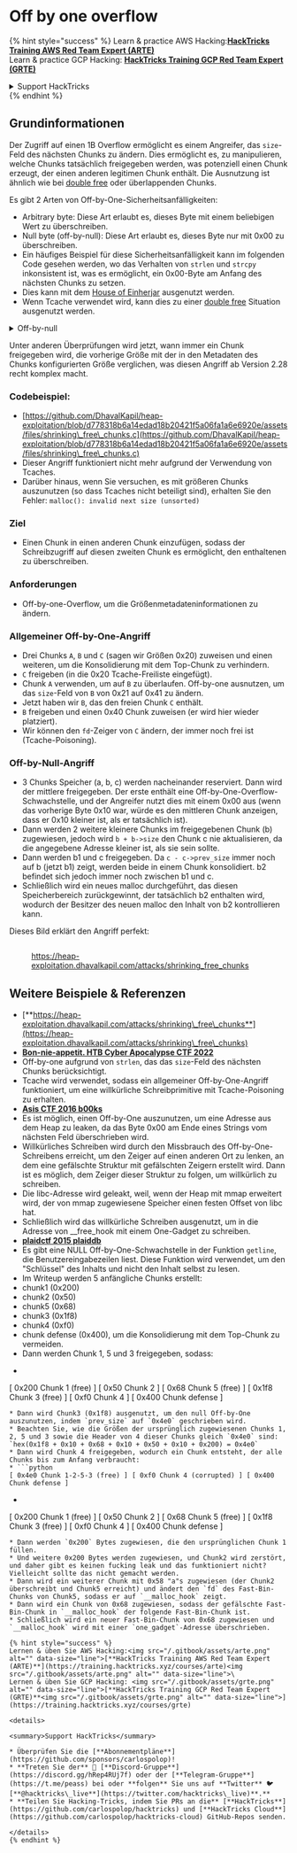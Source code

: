 # Off by one overflow

{% hint style="success" %}
Learn & practice AWS Hacking:<img src="/.gitbook/assets/arte.png" alt="" data-size="line">[**HackTricks Training AWS Red Team Expert (ARTE)**](https://training.hacktricks.xyz/courses/arte)<img src="/.gitbook/assets/arte.png" alt="" data-size="line">\
Learn & practice GCP Hacking: <img src="/.gitbook/assets/grte.png" alt="" data-size="line">[**HackTricks Training GCP Red Team Expert (GRTE)**<img src="/.gitbook/assets/grte.png" alt="" data-size="line">](https://training.hacktricks.xyz/courses/grte)

<details>

<summary>Support HackTricks</summary>

* Check the [**subscription plans**](https://github.com/sponsors/carlospolop)!
* **Join the** 💬 [**Discord group**](https://discord.gg/hRep4RUj7f) or the [**telegram group**](https://t.me/peass) or **follow** us on **Twitter** 🐦 [**@hacktricks\_live**](https://twitter.com/hacktricks\_live)**.**
* **Share hacking tricks by submitting PRs to the** [**HackTricks**](https://github.com/carlospolop/hacktricks) and [**HackTricks Cloud**](https://github.com/carlospolop/hacktricks-cloud) github repos.

</details>
{% endhint %}

## Grundinformationen

Der Zugriff auf einen 1B Overflow ermöglicht es einem Angreifer, das `size`-Feld des nächsten Chunks zu ändern. Dies ermöglicht es, zu manipulieren, welche Chunks tatsächlich freigegeben werden, was potenziell einen Chunk erzeugt, der einen anderen legitimen Chunk enthält. Die Ausnutzung ist ähnlich wie bei [double free](double-free.md) oder überlappenden Chunks.

Es gibt 2 Arten von Off-by-One-Sicherheitsanfälligkeiten:

* Arbitrary byte: Diese Art erlaubt es, dieses Byte mit einem beliebigen Wert zu überschreiben.
* Null byte (off-by-null): Diese Art erlaubt es, dieses Byte nur mit 0x00 zu überschreiben.
* Ein häufiges Beispiel für diese Sicherheitsanfälligkeit kann im folgenden Code gesehen werden, wo das Verhalten von `strlen` und `strcpy` inkonsistent ist, was es ermöglicht, ein 0x00-Byte am Anfang des nächsten Chunks zu setzen.
* Dies kann mit dem [House of Einherjar](house-of-einherjar.md) ausgenutzt werden.
* Wenn Tcache verwendet wird, kann dies zu einer [double free](double-free.md) Situation ausgenutzt werden.

<details>

<summary>Off-by-null</summary>
```c
// From https://ctf-wiki.mahaloz.re/pwn/linux/glibc-heap/off_by_one/
int main(void)
{
char buffer[40]="";
void *chunk1;
chunk1 = malloc(24);
puts("Get Input");
gets(buffer);
if(strlen(buffer)==24)
{
strcpy(chunk1,buffer);
}
return 0;
}
```
</details>

Unter anderen Überprüfungen wird jetzt, wann immer ein Chunk freigegeben wird, die vorherige Größe mit der in den Metadaten des Chunks konfigurierten Größe verglichen, was diesen Angriff ab Version 2.28 recht komplex macht.

### Codebeispiel:

* [https://github.com/DhavalKapil/heap-exploitation/blob/d778318b6a14edad18b20421f5a06fa1a6e6920e/assets/files/shrinking\_free\_chunks.c](https://github.com/DhavalKapil/heap-exploitation/blob/d778318b6a14edad18b20421f5a06fa1a6e6920e/assets/files/shrinking\_free\_chunks.c)
* Dieser Angriff funktioniert nicht mehr aufgrund der Verwendung von Tcaches.
* Darüber hinaus, wenn Sie versuchen, es mit größeren Chunks auszunutzen (so dass Tcaches nicht beteiligt sind), erhalten Sie den Fehler: `malloc(): invalid next size (unsorted)`

### Ziel

* Einen Chunk in einen anderen Chunk einzufügen, sodass der Schreibzugriff auf diesen zweiten Chunk es ermöglicht, den enthaltenen zu überschreiben.

### Anforderungen

* Off-by-one-Overflow, um die Größenmetadateninformationen zu ändern.

### Allgemeiner Off-by-One-Angriff

* Drei Chunks `A`, `B` und `C` (sagen wir Größen 0x20) zuweisen und einen weiteren, um die Konsolidierung mit dem Top-Chunk zu verhindern.
* `C` freigeben (in die 0x20 Tcache-Freiliste eingefügt).
* Chunk `A` verwenden, um auf `B` zu überlaufen. Off-by-one ausnutzen, um das `size`-Feld von `B` von 0x21 auf 0x41 zu ändern.
* Jetzt haben wir `B`, das den freien Chunk `C` enthält.
* `B` freigeben und einen 0x40 Chunk zuweisen (er wird hier wieder platziert).
* Wir können den `fd`-Zeiger von `C` ändern, der immer noch frei ist (Tcache-Poisoning).

### Off-by-Null-Angriff

* 3 Chunks Speicher (a, b, c) werden nacheinander reserviert. Dann wird der mittlere freigegeben. Der erste enthält eine Off-by-One-Overflow-Schwachstelle, und der Angreifer nutzt dies mit einem 0x00 aus (wenn das vorherige Byte 0x10 war, würde es den mittleren Chunk anzeigen, dass er 0x10 kleiner ist, als er tatsächlich ist).
* Dann werden 2 weitere kleinere Chunks im freigegebenen Chunk (b) zugewiesen, jedoch wird `b + b->size` den Chunk c nie aktualisieren, da die angegebene Adresse kleiner ist, als sie sein sollte.
* Dann werden b1 und c freigegeben. Da `c - c->prev_size` immer noch auf b (jetzt b1) zeigt, werden beide in einem Chunk konsolidiert. b2 befindet sich jedoch immer noch zwischen b1 und c.
* Schließlich wird ein neues malloc durchgeführt, das diesen Speicherbereich zurückgewinnt, der tatsächlich b2 enthalten wird, wodurch der Besitzer des neuen malloc den Inhalt von b2 kontrollieren kann.

Dieses Bild erklärt den Angriff perfekt:

<figure><img src="../../.gitbook/assets/image (1247).png" alt=""><figcaption><p><a href="https://heap-exploitation.dhavalkapil.com/attacks/shrinking_free_chunks">https://heap-exploitation.dhavalkapil.com/attacks/shrinking_free_chunks</a></p></figcaption></figure>

## Weitere Beispiele & Referenzen

* [**https://heap-exploitation.dhavalkapil.com/attacks/shrinking\_free\_chunks**](https://heap-exploitation.dhavalkapil.com/attacks/shrinking\_free\_chunks)
* [**Bon-nie-appetit. HTB Cyber Apocalypse CTF 2022**](https://7rocky.github.io/en/ctf/htb-challenges/pwn/bon-nie-appetit/)
* Off-by-one aufgrund von `strlen`, das das `size`-Feld des nächsten Chunks berücksichtigt.
* Tcache wird verwendet, sodass ein allgemeiner Off-by-One-Angriff funktioniert, um eine willkürliche Schreibprimitive mit Tcache-Poisoning zu erhalten.
* [**Asis CTF 2016 b00ks**](https://ctf-wiki.mahaloz.re/pwn/linux/glibc-heap/off\_by\_one/#1-asis-ctf-2016-b00ks)
* Es ist möglich, einen Off-by-One auszunutzen, um eine Adresse aus dem Heap zu leaken, da das Byte 0x00 am Ende eines Strings vom nächsten Feld überschrieben wird.
* Willkürliches Schreiben wird durch den Missbrauch des Off-by-One-Schreibens erreicht, um den Zeiger auf einen anderen Ort zu lenken, an dem eine gefälschte Struktur mit gefälschten Zeigern erstellt wird. Dann ist es möglich, dem Zeiger dieser Struktur zu folgen, um willkürlich zu schreiben.
* Die libc-Adresse wird geleakt, weil, wenn der Heap mit mmap erweitert wird, der von mmap zugewiesene Speicher einen festen Offset von libc hat.
* Schließlich wird das willkürliche Schreiben ausgenutzt, um in die Adresse von \_\_free\_hook mit einem One-Gadget zu schreiben.
* [**plaidctf 2015 plaiddb**](https://ctf-wiki.mahaloz.re/pwn/linux/glibc-heap/off\_by\_one/#instance-2-plaidctf-2015-plaiddb)
* Es gibt eine NULL Off-by-One-Schwachstelle in der Funktion `getline`, die Benutzereingabezeilen liest. Diese Funktion wird verwendet, um den "Schlüssel" des Inhalts und nicht den Inhalt selbst zu lesen.
* Im Writeup werden 5 anfängliche Chunks erstellt:
* chunk1 (0x200)
* chunk2  (0x50)
* chunk5 (0x68)
* chunk3 (0x1f8)
* chunk4 (0xf0)
* chunk defense (0x400), um die Konsolidierung mit dem Top-Chunk zu vermeiden.
* Dann werden Chunk 1, 5 und 3 freigegeben, sodass:
* ```python
[ 0x200 Chunk 1 (free) ] [ 0x50 Chunk 2 ] [ 0x68 Chunk 5 (free) ] [ 0x1f8 Chunk 3 (free) ] [ 0xf0 Chunk 4 ] [ 0x400 Chunk defense ]
```
* Dann wird Chunk3 (0x1f8) ausgenutzt, um den null Off-by-One auszunutzen, indem `prev_size` auf `0x4e0` geschrieben wird.
* Beachten Sie, wie die Größen der ursprünglich zugewiesenen Chunks 1, 2, 5 und 3 sowie die Header von 4 dieser Chunks gleich `0x4e0` sind:  `hex(0x1f8 + 0x10 + 0x68 + 0x10 + 0x50 + 0x10 + 0x200) = 0x4e0`
* Dann wird Chunk 4 freigegeben, wodurch ein Chunk entsteht, der alle Chunks bis zum Anfang verbraucht:
* ```python
[ 0x4e0 Chunk 1-2-5-3 (free) ] [ 0xf0 Chunk 4 (corrupted) ] [ 0x400 Chunk defense ]
```
* ```python
[ 0x200 Chunk 1 (free) ] [ 0x50 Chunk 2 ] [ 0x68 Chunk 5 (free) ] [ 0x1f8 Chunk 3 (free) ] [ 0xf0 Chunk 4 ] [ 0x400 Chunk defense ]
```
* Dann werden `0x200` Bytes zugewiesen, die den ursprünglichen Chunk 1 füllen.
* Und weitere 0x200 Bytes werden zugewiesen, und Chunk2 wird zerstört, und daher gibt es keinen fucking leak und das funktioniert nicht? Vielleicht sollte das nicht gemacht werden.
* Dann wird ein weiterer Chunk mit 0x58 "a"s zugewiesen (der Chunk2 überschreibt und Chunk5 erreicht) und ändert den `fd` des Fast-Bin-Chunks von Chunk5, sodass er auf `__malloc_hook` zeigt.
* Dann wird ein Chunk von 0x68 zugewiesen, sodass der gefälschte Fast-Bin-Chunk in `__malloc_hook` der folgende Fast-Bin-Chunk ist.
* Schließlich wird ein neuer Fast-Bin-Chunk von 0x68 zugewiesen und `__malloc_hook` wird mit einer `one_gadget`-Adresse überschrieben.

{% hint style="success" %}
Lernen & üben Sie AWS Hacking:<img src="/.gitbook/assets/arte.png" alt="" data-size="line">[**HackTricks Training AWS Red Team Expert (ARTE)**](https://training.hacktricks.xyz/courses/arte)<img src="/.gitbook/assets/arte.png" alt="" data-size="line">\
Lernen & üben Sie GCP Hacking: <img src="/.gitbook/assets/grte.png" alt="" data-size="line">[**HackTricks Training GCP Red Team Expert (GRTE)**<img src="/.gitbook/assets/grte.png" alt="" data-size="line">](https://training.hacktricks.xyz/courses/grte)

<details>

<summary>Support HackTricks</summary>

* Überprüfen Sie die [**Abonnementpläne**](https://github.com/sponsors/carlospolop)!
* **Treten Sie der** 💬 [**Discord-Gruppe**](https://discord.gg/hRep4RUj7f) oder der [**Telegram-Gruppe**](https://t.me/peass) bei oder **folgen** Sie uns auf **Twitter** 🐦 [**@hacktricks\_live**](https://twitter.com/hacktricks\_live)**.**
* **Teilen Sie Hacking-Tricks, indem Sie PRs an die** [**HackTricks**](https://github.com/carlospolop/hacktricks) und [**HackTricks Cloud**](https://github.com/carlospolop/hacktricks-cloud) GitHub-Repos senden.

</details>
{% endhint %}
